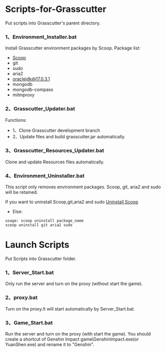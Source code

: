 # Scripts-for-Grasscutter

Put scripts into Grasscutter's parent directory.
### 1、Environment_Installer.bat
Install Grasscutter environment packages by Scoop.
Package list:
- [Scoop](https://github.com/ScoopInstaller/Scoop)
- git
- sudo
- aria2
- oraclejdk@17.0.3.1
- mongodb
- mongodb-compass
- mitmproxy

### 2、Grasscutter_Updater.bat
Functions:
- 1、Clone Grasscutter development branch
- 2、Update files and build grasscutter.jar automatically.

### 3、Grasscutter_Resources_Updater.bat
Clone and update Resources files automatically.

### 4、Environment_Uninstaller.bat

This script only removes environment packages. Scoop, git, aria2 and sudo will be retained.

If you want to uninstall Scoop,git,aria2 and sudo 
[Uninstall Scoop](https://github.com/ScoopInstaller/Scoop/wiki/Uninstalling-Scoop)

- Else:
```
usage: scoop uninstall package_name
scoop uninstall git aria2 sudo
```
# Launch Scripts

Put Scripts into Grasscutter folder.
### 1、Server_Start.bat
Only run the server and turn on the proxy (without start the game).

### 2、proxy.bat
Turn on the proxy.It will start automatically by Server_Start.bat.

### 3、Game_Start.bat
Run the server and turn on the proxy (with start the game).
You should create a shortcut of Genshin Impact game\GenshinImpact.exe(or YuanShen.exe) and rename it to "Genshin".